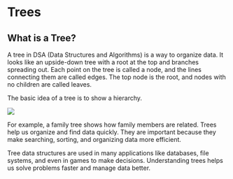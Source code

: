 # Trees

## What is a Tree?
A tree in DSA (Data Structures and Algorithms) is a way to organize data. It looks like an upside-down tree with a root at the top and branches spreading out. Each point on the tree is called a node, and the lines connecting them are called edges. The top node is the root, and nodes with no children are called leaves.

The basic idea of a tree is to show a hierarchy. 

![](src/img1)

For example, a family tree shows how family members are related. Trees help us organize and find data quickly. They are important because they make searching, sorting, and organizing data more efficient. 

Tree data structures are used in many applications like databases, file systems, and even in games to make decisions. Understanding trees helps us solve problems faster and manage data better.
